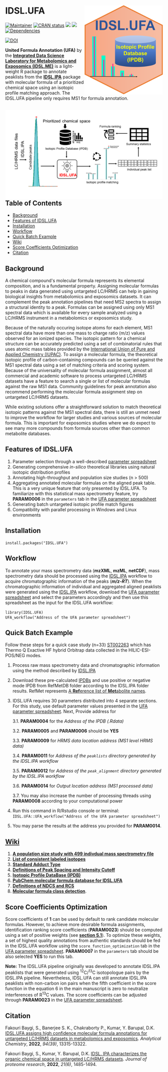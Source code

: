 # IDSL.UFA <img src='UFA_educational_files/Figures/IDSL.UFA-logo.PNG' width="250px" align="right" />

<!-- badges: start -->
[![Maintainer](https://img.shields.io/badge/maintainer-Sadjad_Fakouri_Baygi-blue)](https://github.com/sajfb)
[![CRAN status](https://www.r-pkg.org/badges/version/IDSL.UFA)](https://cran.r-project.org/package=IDSL.UFA)
![](http://cranlogs.r-pkg.org/badges/IDSL.UFA?color=orange)
![](http://cranlogs.r-pkg.org/badges/grand-total/IDSL.UFA?color=brightgreen)
[![Dependencies](https://tinyverse.netlify.com/badge/IDSL.UFA)](https://cran.r-project.org/package=IDSL.UFA)


[![DOI](https://zenodo.org/badge/140601694.svg)](https://zenodo.org/record/7512923#.Y7m-DdXMJPY)
<!-- badges: end -->

**United Formula Annotation (UFA)** by the [**Integrated Data Science Laboratory for Metabolomics and Exposomics (IDSL.ME)**](https://www.idsl.me/) is a light-weight R package to annotate peaklists from the [**IDSL.IPA**](https://github.com/idslme/IDSL.IPA) package with molecular formula of a prioritized chemical space using an isotopic profile matching approach. The IDSL.UFA pipeline only requires MS1 for formula annotation.

## <img src='UFA_educational_files/Figures/IDSL.UFA-TOC_Art.png' align="right" />

## Table of Contents

- [Background](https://github.com/idslme/IDSL.UFA#background)
- [Features of IDSL.UFA](https://github.com/idslme/IDSL.UFA#features-of-idslufa)
- [Installation](https://github.com/idslme/IDSL.UFA#installation)
- [Workflow](https://github.com/idslme/IDSL.UFA#workflow)
- [Quick Batch Example](https://github.com/idslme/IDSL.UFA#quick-batch-example)
- [Wiki](https://github.com/idslme/IDSL.UFA#wiki)
- [Score Coefficients Optimization](https://github.com/idslme/IDSL.UFA#score-coefficients-optimization)
- [Citation](https://github.com/idslme/IDSL.UFA#citation)

## Background

A chemical compound's molecular formula represents its elemental composition, and is a fundamental property. Assigning molecular formulas to peaks in data generated using untargeted LC/HRMS can help in gaining biological insights from metabolomics and exposomics datasets. It can complement the peak annotation pipelines that need MS2 spectra to assign a structural identity to a peak. Formulas can be assigned using only MS1 spectral data which is available for every sample analyzed using a LC/HRMS instrument in a metabolomics or exposomics study.  

Because of the naturally occuring isotope atoms for each element, MS1 spectral data have more than one mass to charge ratio (m/z) values observed for an ionized species. The isotopic pattern for a chemical structure can be accurately predicted using a set of combinatorial rules that uses atomic mass tables provided by the [International Union of Pure and Applied Chemistry (IUPAC)](https://www.isotopesmatter.com).  To assign a molecular formula, the theoretical isotopic profile of carbon-containing compounds can be queried against the MS1 spectral data using a set of matching criteria and scoring system. Because of the universality of molecular formula assignment, almost all commercial and academic software to process untargeted LC/HRMS datasets have a feature to search a single or list of molecular formulas against the raw MS1 data. Community guidelines for peak annotation also recommend performing the molecular formula assignment step on untargeted LC/HRMS datasets. 

While existing solutions offer a straightforward solution to match theoretical isotopic patterns against the MS1 spectral data, there is still an unmet need to improve the workflow for larger studies and various sources of molecular formula. This is important for exposomics studies where we do expect to see many more compounds from formula sources other than common metabolite databases.

## Features of IDSL.UFA

1) Parameter selection through a well-described [parameter spreadsheet](https://raw.githubusercontent.com/idslme/IDSL.UFA/main/UFA_parameters.xlsx)
2) Generating comprehensive *in-silico* theoretical libraries using natural isotopic distribution profiles
3) Annotating high-throughput and population size studies (n > 500)
4) Aggregating annotated molecular formulas on the aligned peak table. This is a very unique feature that only presented by IDSL.UFA. To familiarize with this statistical mass spectrometry feature, try **PARAM0006** in the `parameters` tab in the [UFA parameter spreadsheet](https://raw.githubusercontent.com/idslme/IDSL.UFA/main/UFA_parameters.xlsx)
5) Generating batch untargeted isotopic profile match figures
6) Compatibility with parallel processing in Windows and Linux environments

## Installation

	install.packages("IDSL.UFA")

## Workflow

To annotate your mass spectrometry data (**mzXML**, **mzML**, **netCDF**), mass spectrometry data should be processed using the [IDSL.IPA](https://github.com/idslme/IDSL.IPA) workflow to acquire chromatographic information of the peaks (***m/z-RT***). When the chromatographic information of individual and aggregated aligned peaklists were generated using the [IDSL.IPA](https://github.com/idslme/IDSL.IPA) workflow, download the [UFA parameter spreadsheet](https://raw.githubusercontent.com/idslme/IDSL.UFA/main/UFA_parameters.xlsx) and select the parameters accordingly and then use this spreadsheet as the input for the IDSL.UFA workflow:

	library(IDSL.UFA)
	UFA_workflow("Address of the UFA parameter spreadsheet")

## Quick Batch Example

Follow these steps for a quick case study (n=33) [ST002263](https://www.metabolomicsworkbench.org/data/DRCCMetadata.php?Mode=Study&StudyID=ST002263&DataMode=AllData&ResultType=1) which has Thermo Q Exactive HF hybrid Orbitrap data collected in the HILIC-ESI-POS/NEG modes. 

1. Process raw mass spectrometry data and chromatographic information using the method described by [IDSL.IPA](https://github.com/idslme/IDSL.IPA#quick-batch-example) 

2. Download these pre-calculated [IPDBs](https://zenodo.org/record/7512923/preview/IPDB_v1.8.zip#tree_item16) and use positive or negative mode IPDB from RefMetDB folder according to the IDSL.IPA folder results. RefMet represents [A **Ref**erence list of **Met**abolite names](https://www.metabolomicsworkbench.org/databases/refmet/).

3. IDSL.UFA requires 30 parameters distributed into 4 separate sections. For this study, use default parameter values presented in the [UFA parameter spreadsheet](https://raw.githubusercontent.com/idslme/IDSL.UFA/main/UFA_parameters.xlsx). Next, Provide address for 
	
	3.1. **PARAM0004** for the *Address of the IPDB (.Rdata)*
	
	3.2. **PARAM0005** and **PARAM0006** should be **YES**
	
	3.3. **PARAM0009** for *HRMS data location address (MS1 level HRMS data)*
	
	3.4. **PARAM0011** for *Address of the `peaklists` directory generated by the IDSL.IPA workflow*
	
	3.5. **PARAM0012** for *Address of the `peak_alignment` directory generated by the IDSL.IPA workflow*
	
	3.6. **PARAM0014** for *Output location address (MS1 processed data)*
	
	3.7. You may also increase the number of processing threads using **PARAM0008** according to your computational power

4. Run this command in R/Rstudio console or terminal: `IDSL.UFA::UFA_workflow("Address of the UFA parameter spreadsheet")`

5. You may parse the results at the address you provided for **PARAM0014**.

## [**Wiki**](https://github.com/idslme/IDSL.UFA/wiki)

1. [**A population size study with 499 indivdual mass spectrometry file**](https://github.com/idslme/IDSL.UFA/wiki/IDSL.UFA-for-MTBLS1684-study)
2. [**List of consistent labeled isotopes**](https://github.com/idslme/IDSL.UFA/wiki/Consistent-Labeled-Isotopes)
3. [**Standard Adduct Type**](https://github.com/idslme/IDSL.UFA/wiki/Standard-Adduct-Type)
4. [**Definitions of Peak Spacing and Intensity Cutoff**](https://github.com/idslme/IDSL.UFA/wiki/Peak-Spacing-and-Intensity-Cutoff)
5. [**Isotopic Profile DataBase (IPDB)**](https://github.com/idslme/IDSL.UFA/wiki/Isotopic-Profile-DataBase-(IPDB))
6. [**PubChem molecular formula database for IDSL.UFA**](https://github.com/idslme/IDSL.UFA/wiki/PubChem-molecular-formula-database-for-IDSL.UFA)
7. [**Definitions of NDCS and RCS**](https://github.com/idslme/IDSL.UFA/wiki/NDCS-RCS)
8. [**Molecular formula class detection**](https://github.com/idslme/IDSL.UFA/wiki/Molecular-formula-class-detection).

## Score Coefficients Optimization

Score coefficients of **1** can be used by default to rank candidate molecular formulas. However, to achieve more desirable formula assignments, identification ranking score coefficients (**PARAM0023**) should be computed using a set of positive weights (see [**section S.1**](https://pubs.acs.org/doi/suppl/10.1021/acs.analchem.2c00563/suppl_file/ac2c00563_si_001.pdf)). To optimize these weights, a set of highest quality annotations from authentic standards should be fed in the IDSL.UFA workflow using the `score_function_optimization` tab in the [UFA parameter spreadsheet](https://raw.githubusercontent.com/idslme/IDSL.UFA/main/UFA_parameters.xlsx). **PARAM0007** in the `parameters` tab should be also selected **YES** to run this tab.

**Note:** The IDSL.UFA pipeline originally was developed to annotate IDSL.IPA peaklists that were generated using <sup>12</sup>C/<sup>13</sup>C isotopologue pairs by the IDSL.IPA pipeline. Nevertheless, IDSL.UFA can still annotate IDSL.IPA peaklists with non-carbon ion pairs when the fifth coefficient in the score function in the equation 6 in the main manuscript is zero to neutralize interferences of R<sup>13</sup>C values. The score coefficients can be adjusted through **PARAM0023** in the [UFA parameter spreadsheet](https://raw.githubusercontent.com/idslme/IDSL.UFA/main/UFA_parameters.xlsx).

## Citation

Fakouri Baygi, S., Banerjee S. K., Chakraborty P., Kumar, Y. Barupal, D.K. [IDSL.UFA assigns high confidence molecular formula annotations for untargeted LC/HRMS datasets in metabolomics and exposomics](https://pubs.acs.org/doi/10.1021/acs.analchem.2c00563). *Analytical Chemistry*, **2022**, *94(39)*, 13315-13322.


Fakouri Baygi, S., Kumar, Y. Barupal, D.K. [IDSL. IPA characterizes the organic chemical space in untargeted LC/HRMS datasets](https://pubs.acs.org/doi/10.1021/acs.jproteome.2c00120). *Journal of proteome research*, **2022**, *21(6)*, 1485-1494.
